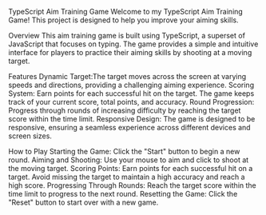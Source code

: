 TypeScript Aim Training Game
Welcome to my TypeScript Aim Training Game! This project is designed to help you improve your aiming skills.

Overview
This aim training game is built using TypeScript, a superset of JavaScript that focuses on typing. The game provides a simple and intuitive interface for players to practice their aiming skills by shooting at a moving target.

Features
Dynamic Target:The target moves across the screen at varying speeds and directions, providing a challenging aiming experience.
Scoring System: Earn points for each successful hit on the target. The game keeps track of your current score, total points, and accuracy.
Round Progression: Progress through rounds of increasing difficulty by reaching the target score within the time limit.
Responsive Design: The game is designed to be responsive, ensuring a seamless experience across different devices and screen sizes.

How to Play
Starting the Game: Click the "Start" button to begin a new round.
Aiming and Shooting: Use your mouse to aim and click to shoot at the moving target.
Scoring Points: Earn points for each successful hit on a target. Avoid missing the target to maintain a high accuracy and reach a high score.
Progressing Through Rounds: Reach the target score within the time limit to progress to the next round.
Resetting the Game: Click the "Reset" button to start over with a new game.
